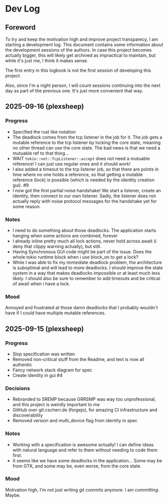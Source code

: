 # Dev Log

## Foreword

To try and keep the motivation high and improve project transparecy, I am
starting a development log. This document contains some information about the
development sessions of the authors. In case this project becomes actually
bigger, this will likely get archived as impractical to maintain, but while it's
just me, I think it makes sense.

The first entry in this logbook is not the first session of developing this
project.

Also, since I'm a night person, I will count sessions continuing into the next
day as part of the previous one. It's just more convenient that way.

## 2025-09-16 (plexsheep)

### Progress

- Specified the rust like notation
- The deadlock comes from the tcp listener in the job for it. The job gets
  a mutable reference to the tcp listener by locking the core state,
  meaning no other thread can use the core state. The bad news is that we need
  a mutuable ref to that thing...
- WAIT `tokio::net::TcpListener::accept` does _not_ need a mutuable reference!
  I can just use regular ones and it should work!
- I also added a timeout to the tcp listener job, so that there are points in
  time where no one holds a reference, so that getting a mutable reference (lock)
  is possible (which is needed by the identity creation gui). #9
- I now got the first partial noise handshake! We start a listener, create an identity,
  then connect to our own listener. Sadly, the listener does not actually reply
  with noise protocol messages for the handshake yet for some reason.

### Notes

- I need to do something about those deadlocks. The application starts hanging
  when some actions are combined, forever
- I already inline pretty much all lock actions, never hold across await
  (i deny that clippy warning actually), but still.
- Having Synchronous GUI code might be part of the issue. Does the whole tokio
  runtime block when i use block_on to get a lock?
- While I was able to fix my immediate deadlock problem, the architecture is
  suboptimal and will lead to more deadlocks. I should improve the state system in
  a way that makes deadlocks impossible or at least much less likely. I should
  also be sure to remember to add timeouts and be critical of await when i have
  a lock.

### Mood

Annoyed and frustrated at those damn deadlocks that I probably wouldn't have if
I could have multiple mutable references.

## 2025-09-15 (plexsheep)

### Progress

- Slop specification was written
- Removed non-critical stuff from the Readme, and text is now all authentic
- Fancy network stack diagram for spec
- Create identity in gui #4

### Decisions

- Rebranded to SREMP because GRRSMP was way too unprofessional, and this project is weirdly important to me
- GitHub over git.cscherr.de (forgejo), for amazing CI infrastructure and discoverability
- Removed version and multi_device flag from identity in spec

### Notes

- Working with a specification is awesome actually! I can define ideas with natural language and refer to them without needing to code them first.
- It seems like we have some deadlocks in the application... Some may be from GTK, and some may be, even worse, from the core state.

### Mood

Motivation high, I'm not just writing git commits anymore. I am
_committing_. Maybe.
